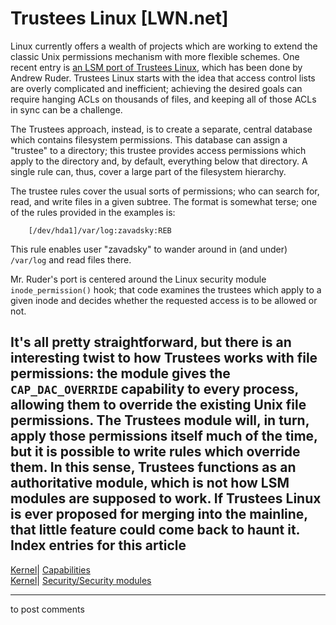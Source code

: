# Trustees Linux [LWN.net]

Linux currently offers a wealth of projects which are working to extend the classic Unix permissions mechanism with more flexible schemes. One recent entry is [an LSM port of Trustees Linux](/Articles/110986/), which has been done by Andrew Ruder. Trustees Linux starts with the idea that access control lists are overly complicated and inefficient; achieving the desired goals can require hanging ACLs on thousands of files, and keeping all of those ACLs in sync can be a challenge. 

The Trustees approach, instead, is to create a separate, central database which contains filesystem permissions. This database can assign a "trustee" to a directory; this trustee provides access permissions which apply to the directory and, by default, everything below that directory. A single rule can, thus, cover a large part of the filesystem hierarchy. 

The trustee rules cover the usual sorts of permissions; who can search for, read, and write files in a given subtree. The format is somewhat terse; one of the rules provided in the examples is: 
    
    
        [/dev/hda1]/var/log:zavadsky:REB
    

This rule enables user "zavadsky" to wander around in (and under) `/var/log` and read files there. 

Mr. Ruder's port is centered around the Linux security module `inode_permission()` hook; that code examines the trustees which apply to a given inode and decides whether the requested access is to be allowed or not. 

It's all pretty straightforward, but there is an interesting twist to how Trustees works with file permissions: the module gives the `CAP_DAC_OVERRIDE` capability to every process, allowing them to override the existing Unix file permissions. The Trustees module will, in turn, apply those permissions itself much of the time, but it is possible to write rules which override them. In this sense, Trustees functions as an authoritative module, which is not how LSM modules are supposed to work. If Trustees Linux is ever proposed for merging into the mainline, that little feature could come back to haunt it.  
Index entries for this article  
---  
[Kernel](/Kernel/Index)| [Capabilities](/Kernel/Index#Capabilities)  
[Kernel](/Kernel/Index)| [Security/Security modules](/Kernel/Index#Security-Security_modules)  
  


* * *

to post comments 
